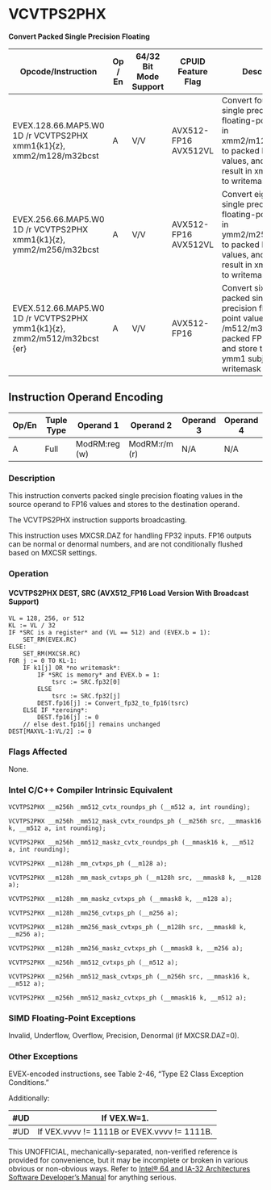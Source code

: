 # VCVTPS2PHX

**Convert Packed Single Precision Floating**

| Opcode/Instruction                                                       | Op / En | 64/32 Bit Mode Support | CPUID Feature Flag   | Description                                                                                                                                                      |
| ------------------------------------------------------------------------ | ------- | ---------------------- | -------------------- | ---------------------------------------------------------------------------------------------------------------------------------------------------------------- |
| EVEX.128.66.MAP5.W0 1D /r VCVTPS2PHX xmm1{k1}{z}, xmm2/m128/m32bcst      | A       | V/V                    | AVX512-FP16 AVX512VL | Convert four packed single precision floating-point values in xmm2/m128/m32bcst to packed FP16 values, and store the result in xmm1 subject to writemask k1.     |
| EVEX.256.66.MAP5.W0 1D /r VCVTPS2PHX xmm1{k1}{z}, ymm2/m256/m32bcst      | A       | V/V                    | AVX512-FP16 AVX512VL | Convert eight packed single precision floating-point values in ymm2/m256/m32bcst to packed FP16 values, and store the result in xmm1 subject to writemask k1.    |
| EVEX.512.66.MAP5.W0 1D /r VCVTPS2PHX ymm1{k1}{z}, zmm2/m512/m32bcst {er} | A       | V/V                    | AVX512-FP16          | Convert sixteen packed single precision floating-point values in zmm2 /m512/m32bcst to packed FP16 values, and store the result in ymm1 subject to writemask k1. |

## Instruction Operand Encoding

| Op/En | Tuple Type | Operand 1     | Operand 2     | Operand 3 | Operand 4 |
| ----- | ---------- | ------------- | ------------- | --------- | --------- |
| A     | Full       | ModRM:reg (w) | ModRM:r/m (r) | N/A       | N/A       |

### Description

This instruction converts packed single precision floating values in the source operand to FP16 values and stores to the destination operand.

The VCVTPS2PHX instruction supports broadcasting.

This instruction uses MXCSR.DAZ for handling FP32 inputs. FP16 outputs can be normal or denormal numbers, and are not conditionally flushed based on MXCSR settings.

### Operation

#### VCVTPS2PHX DEST, SRC (AVX512_FP16 Load Version With Broadcast Support)

```
VL = 128, 256, or 512
KL := VL / 32
IF *SRC is a register* and (VL == 512) and (EVEX.b = 1):
    SET_RM(EVEX.RC)
ELSE:
    SET_RM(MXCSR.RC)
FOR j := 0 TO KL-1:
    IF k1[j] OR *no writemask*:
        IF *SRC is memory* and EVEX.b = 1:
            tsrc := SRC.fp32[0]
        ELSE
            tsrc := SRC.fp32[j]
        DEST.fp16[j] := Convert_fp32_to_fp16(tsrc)
    ELSE IF *zeroing*:
        DEST.fp16[j] := 0
    // else dest.fp16[j] remains unchanged
DEST[MAXVL-1:VL/2] := 0

```

### Flags Affected

None.

### Intel C/C++ Compiler Intrinsic Equivalent

```
VCVTPS2PHX __m256h _mm512_cvtx_roundps_ph (__m512 a, int rounding);

```

```
VCVTPS2PHX __m256h _mm512_mask_cvtx_roundps_ph (__m256h src, __mmask16 k, __m512 a, int rounding);

```

```
VCVTPS2PHX __m256h _mm512_maskz_cvtx_roundps_ph (__mmask16 k, __m512 a, int rounding);

```

```
VCVTPS2PHX __m128h _mm_cvtxps_ph (__m128 a);

```

```
VCVTPS2PHX __m128h _mm_mask_cvtxps_ph (__m128h src, __mmask8 k, __m128 a);

```

```
VCVTPS2PHX __m128h _mm_maskz_cvtxps_ph (__mmask8 k, __m128 a);

```

```
VCVTPS2PHX __m128h _mm256_cvtxps_ph (__m256 a);

```

```
VCVTPS2PHX __m128h _mm256_mask_cvtxps_ph (__m128h src, __mmask8 k, __m256 a);

```

```
VCVTPS2PHX __m128h _mm256_maskz_cvtxps_ph (__mmask8 k, __m256 a);

```

```
VCVTPS2PHX __m256h _mm512_cvtxps_ph (__m512 a);

```

```
VCVTPS2PHX __m256h _mm512_mask_cvtxps_ph (__m256h src, __mmask16 k, __m512 a);

```

```
VCVTPS2PHX __m256h _mm512_maskz_cvtxps_ph (__mmask16 k, __m512 a);

```

### SIMD Floating-Point Exceptions

Invalid, Underflow, Overflow, Precision, Denormal (if MXCSR.DAZ=0).

### Other Exceptions

EVEX-encoded instructions, see Table 2-46, “Type E2 Class Exception Conditions.”

Additionally:

| #​​​UD | If VEX.W=1.                                 |
| ------ | ------------------------------------------- |
| #​​​UD | If VEX.vvvv != 1111B or EVEX.vvvv != 1111B. |

This UNOFFICIAL, mechanically-separated, non-verified reference is provided for convenience, but it may be
incomplete or broken in various obvious or non-obvious
ways. Refer to [Intel® 64 and IA-32 Architectures Software Developer’s Manual](https://software.intel.com/en-us/download/intel-64-and-ia-32-architectures-sdm-combined-volumes-1-2a-2b-2c-2d-3a-3b-3c-3d-and-4) for anything serious.
